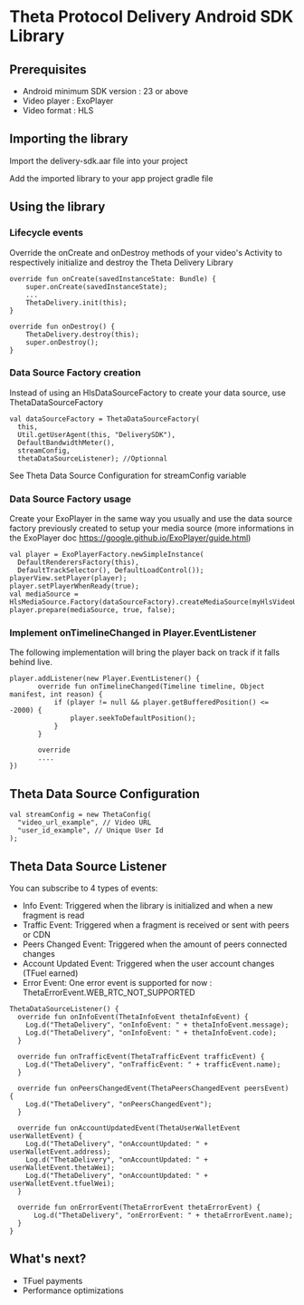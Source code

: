 # Theta Protocol Delivery Android SDK Library 


## Prerequisites

* Android minimum SDK version : 23 or above
* Video player : ExoPlayer
* Video format : HLS


## Importing the library

Import the delivery-sdk.aar file into your project

Add the imported library to your app project gradle file

## Using the library

### Lifecycle events

Override the onCreate and onDestroy methods of your video's Activity to respectively initialize and destroy the Theta Delivery Library


```
override fun onCreate(savedInstanceState: Bundle) {
    super.onCreate(savedInstanceState);
    ...
    ThetaDelivery.init(this);
}
```

```
override fun onDestroy() {
    ThetaDelivery.destroy(this);
    super.onDestroy();
}
```

### Data Source Factory creation

Instead of using an HlsDataSourceFactory to create your data source, use ThetaDataSourceFactory

```
val dataSourceFactory = ThetaDataSourceFactory(
  this, 
  Util.getUserAgent(this, "DeliverySDK"),
  DefaultBandwidthMeter(),
  streamConfig,
  thetaDataSourceListener); //Optionnal
```

See Theta Data Source Configuration for streamConfig variable

### Data Source Factory usage

Create your ExoPlayer in the same way you usually and use the data source factory previously created to setup your media source (more informations in the ExoPlayer doc https://google.github.io/ExoPlayer/guide.html)

```
val player = ExoPlayerFactory.newSimpleInstance(
  DefaultRenderersFactory(this),
  DefaultTrackSelector(), DefaultLoadControl());
playerView.setPlayer(player);
player.setPlayerWhenReady(true);
val mediaSource = HlsMediaSource.Factory(dataSourceFactory).createMediaSource(myHlsVideoUrl);
player.prepare(mediaSource, true, false);
```


### Implement onTimelineChanged in Player.EventListener

The following implementation will bring the player back on track if it falls behind live. 

```
player.addListener(new Player.EventListener() {
       override fun onTimelineChanged(Timeline timeline, Object manifest, int reason) {
           if (player != null && player.getBufferedPosition() <= -2000) {
               player.seekToDefaultPosition();
           }
       }
       
       override
       ....
})
```


## Theta Data Source Configuration

```
val streamConfig = new ThetaConfig(
  "video_url_example", // Video URL
  "user_id_example", // Unique User Id
);
```


## Theta Data Source Listener

You can subscribe to 4 types of events:

* Info Event: Triggered when the library is initialized and when a new fragment is read
* Traffic Event: Triggered when a fragment is received or sent with peers or CDN
* Peers Changed Event: Triggered when the amount of peers connected changes
* Account Updated Event: Triggered when the user account changes (TFuel earned)
* Error Event: One error event is supported for now : ThetaErrorEvent.WEB_RTC_NOT_SUPPORTED

```
ThetaDataSourceListener() {
  override fun onInfoEvent(ThetaInfoEvent thetaInfoEvent) {
    Log.d("ThetaDelivery", "onInfoEvent: " + thetaInfoEvent.message);
    Log.d("ThetaDelivery", "onInfoEvent: " + thetaInfoEvent.code);
  }

  override fun onTrafficEvent(ThetaTrafficEvent trafficEvent) {
    Log.d("ThetaDelivery", "onTrafficEvent: " + trafficEvent.name);
  }
  
  override fun onPeersChangedEvent(ThetaPeersChangedEvent peersEvent) {
    Log.d("ThetaDelivery", "onPeersChangedEvent");
  }

  override fun onAccountUpdatedEvent(ThetaUserWalletEvent userWalletEvent) {
    Log.d("ThetaDelivery", "onAccountUpdated: " + userWalletEvent.address);
    Log.d("ThetaDelivery", "onAccountUpdated: " + userWalletEvent.thetaWei);
    Log.d("ThetaDelivery", "onAccountUpdated: " + userWalletEvent.tfuelWei);
  }
  
  override fun onErrorEvent(ThetaErrorEvent thetaErrorEvent) {
      Log.d("ThetaDelivery", "onErrorEvent: " + thetaErrorEvent.name);
  }
}
```


## What's next?

* TFuel payments
* Performance optimizations